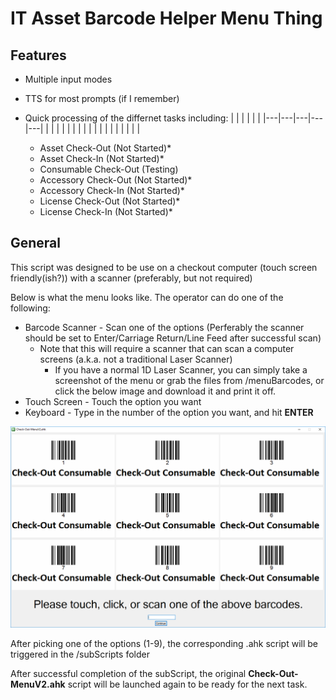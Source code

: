 # IT Asset Barcode Helper Menu Thing

## Features
* Multiple input modes
* TTS for most prompts (if I remember)
* Quick processing of the differnet tasks including:
|   |   |   |   |   |
|---|---|---|---|---|
|   |   |   |   |   |
|   |   |   |   |   |
|   |   |   |   |   |

	* Asset Check-Out	(Not Started)*
	* Asset Check-In	(Not Started)*
	* Consumable Check-Out (Testing)
	* Accessory Check-Out	(Not Started)*
	* Accessory Check-In	(Not Started)*
	* License Check-Out	(Not Started)*
	* License Check-In	(Not Started)*
	

## General
This script was designed to be use on a checkout computer (touch screen friendly(ish?)) with a scanner (preferably, but not required)

Below is what the menu looks like.  The operator can do one of the following:
* Barcode Scanner - Scan one of the options (Perferably the scanner should be set to Enter/Carriage Return/Line Feed after successful scan)
	* Note that this will require a scanner that can scan a computer screens (a.k.a. not a traditional Laser Scanner)
		* If you have a normal 1D Laser Scanner, you can simply take a screenshot of the menu or grab the files from /menuBarcodes, or click the below image and download it and print it off.
* Touch Screen - Touch the option you want
* Keyboard - Type in the number of the option you want, and hit **ENTER**


![alt text](/readmeImages/menu.png)

After picking one of the options (1-9), the corresponding .ahk script will be triggered in the /subScripts folder

After successful completion of the subScript, the original **Check-Out-MenuV2.ahk** script will be launched again to be ready for the next task.